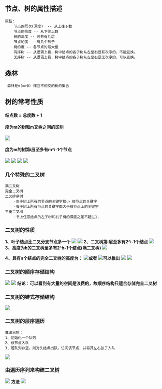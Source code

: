 ## 节点、树的属性描述
    属性:             
        节点的层次(深度)  -- 从上往下数
        节点的高度 -- 从下往上数
        树的高度 -- 总共有几层
        节点的度 -- 有几个孩子
        树的度 -- 各节点的最大值
        有序树 -- 从逻辑上看，树中结点的各子树从左至右是有次序的，不能互换。
        无序树 -- 从逻辑上看，树中结点的各子树从左至右是无次序的，可以互换。
## 森林
     森林是m(m>0) 棵互不相交的树的集合


## 树的常考性质
#### 结点数 = 总度数 + 1
#### 度为m的树和m叉树之间的区别
![](qubie.png)


#### 度为m的树第i层至多有m^i-1个节点
![](QQ截图20220726152619.png)
![](QQ截图20220726152730.png)
![](QQ截图20220726153002.png)
![](QQ截图20220726153022.png)

### 几个特殊的二叉树
    满二叉树
    完全二叉树
    二叉排序树
        ·左子树上所有的节点的关键字都小 根节点的关键字
        ·右子树上所有节点的关键字都大于根节点上的关键字
    平衡二叉树
        ·书上任意结点的左子树和右子树的深度之差不超过1.

### 二叉树的性质
**1、叶子结点比二叉分支节点多一个**
![](ercshuxz.png)
![](shili.png)
**2、二叉树第i层至多有2^i-1个结点**
![](ercs_xz2.png)
**3、高度为h的二叉树至多有2^h-1个结点(满二叉树)**
![](ercs_xz2.png)

**4、具有n个结点的完全二叉树的高度为：**
![](wqercs_h.png)**或者**
![](wqercs_h2.png)**可以推出**
![](tl.png)
![](zhongyao.png)

### 二叉树的顺序存储结构
![](SqTree.png)
![](SqTree2.png)
**结论：可以看到有大量的空间是浪费的，故顺序结构只适合存储完全二叉树** 

### 二叉树的链式存储结构
![](BiTree.png)


### 二叉树的层序遍历
    算法思想：
    1、初始化一个队列
    2、根节点入队
    3、若队列非空，则对头结点出队，访问该节点，并将其左右孩子入队
![](cengxubianli.png)

### 由遍历序列来构建二叉树
![](wyqdercs.png)
**方法**
![](zj.png)











